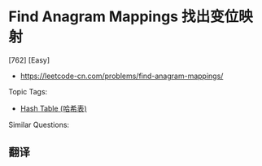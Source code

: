 # Find Anagram Mappings 找出变位映射

[762] [Easy]

- https://leetcode-cn.com/problems/find-anagram-mappings/

Topic Tags:

- [Hash Table (哈希表)](https://leetcode-cn.com/tag/hash-table/)

Similar Questions:

## 翻译
